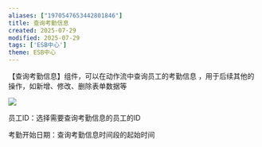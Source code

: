 ```yaml
---
aliases: ["1970547653442801846"]
title: 查询考勤信息
created: 2025-07-29
modified: 2025-07-29
tags: ['ESB中心']
theme: ESB中心
---
```


【查询考勤信息】组件，可以在动作流中查询员工的考勤信息 ，用于后续其他的操作，如新增、修改、删除表单数据等

![](https://myhelpdoc.oss-cn-heyuan.aliyuncs.com/mdimages/e352738cded3703e8ff890c72366e722.jpg)

员工ID：选择需要查询考勤信息的员工的ID

考勤开始日期：查询考勤信息时间段的起始时间

